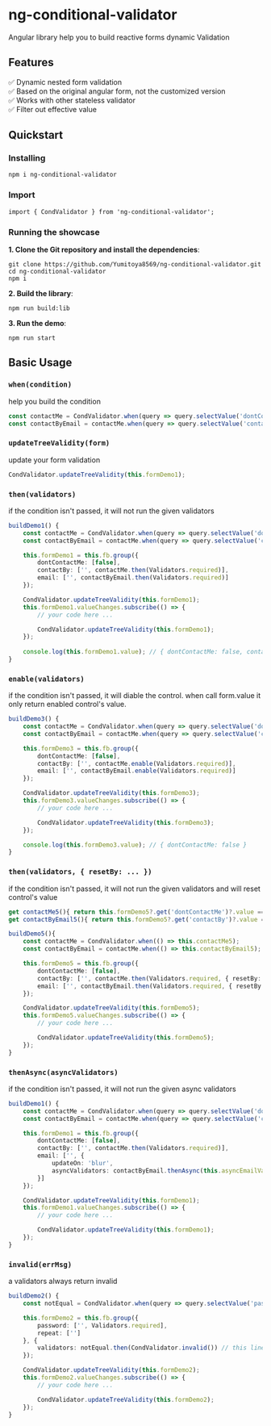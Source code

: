 # ng-conditional-validator
Angular library help you to build reactive forms dynamic Validation

## Features
✅ Dynamic nested form validation<br>
✅ Based on the original angular form, not the customized version<br>
✅ Works with other stateless validator<br>
✅ Filter out effective value<br>

## Quickstart

### Installing
```
npm i ng-conditional-validator
```

### Import
```
import { CondValidator } from 'ng-conditional-validator';
```

### Running the showcase
**1. Clone the Git repository and install the dependencies**:
```
git clone https://github.com/Yumitoya8569/ng-conditional-validator.git
cd ng-conditional-validator
npm i
```
**2. Build the library**:
```
npm run build:lib
```
**3. Run the demo**:
```
npm run start
```

## Basic Usage

### `when(condition)`
help you build the condition
```typescript
const contactMe = CondValidator.when(query => query.selectValue('dontContactMe') === false);
const contactByEmail = contactMe.when(query => query.selectValue('contactBy') === 'email');
```

### `updateTreeValidity(form)`
update your form validation
```typescript
CondValidator.updateTreeValidity(this.formDemo1);
```

### `then(validators)`
if the condition isn't passed, it will not run the given validators
```typescript
buildDemo1() {
    const contactMe = CondValidator.when(query => query.selectValue('dontContactMe') === false);
    const contactByEmail = contactMe.when(query => query.selectValue('contactBy') === 'email');

    this.formDemo1 = this.fb.group({
        dontContactMe: [false],
        contactBy: ['', contactMe.then(Validators.required)],
        email: ['', contactByEmail.then(Validators.required)]
    });

    CondValidator.updateTreeValidity(this.formDemo1);
    this.formDemo1.valueChanges.subscribe(() => {
        // your code here ...

        CondValidator.updateTreeValidity(this.formDemo1);
    });
    
    console.log(this.formDemo1.value); // { dontContactMe: false, contactBy: '', email: '' }
}
```

### `enable(validators)`
if the condition isn't passed, it will diable the control.
when call form.value it only return enabled control's value.
```typescript
buildDemo3() {
    const contactMe = CondValidator.when(query => query.selectValue('dontContactMe') === false);
    const contactByEmail = contactMe.when(query => query.selectValue('contactBy') === 'email');

    this.formDemo3 = this.fb.group({
        dontContactMe: [false],
        contactBy: ['', contactMe.enable(Validators.required)],
        email: ['', contactByEmail.enable(Validators.required)]
    });

    CondValidator.updateTreeValidity(this.formDemo3);
    this.formDemo3.valueChanges.subscribe(() => {
        // your code here ...

        CondValidator.updateTreeValidity(this.formDemo3);
    });

    console.log(this.formDemo3.value); // { dontContactMe: false }
}
```

### `then(validators, { resetBy: ... })`
if the condition isn't passed, it will not run the given validators and will reset control's value
```typescript
get contactMe5(){ return this.formDemo5?.get('dontContactMe')?.value === false; }
get contactByEmail5(){ return this.formDemo5?.get('contactBy')?.value === 'email'; }

buildDemo5(){
    const contactMe = CondValidator.when(() => this.contactMe5);
    const contactByEmail = contactMe.when(() => this.contactByEmail5);

    this.formDemo5 = this.fb.group({
        dontContactMe: [false],
        contactBy: ['', contactMe.then(Validators.required, { resetBy: '' })],
        email: ['', contactByEmail.then(Validators.required, { resetBy: '' })]
    });

    CondValidator.updateTreeValidity(this.formDemo5);
    this.formDemo5.valueChanges.subscribe(() => {
        // your code here ...

        CondValidator.updateTreeValidity(this.formDemo5);
    });
}
```

### `thenAsync(asyncValidators)`
if the condition isn't passed, it will not run the given async validators
```typescript
buildDemo1() {
    const contactMe = CondValidator.when(query => query.selectValue('dontContactMe') === false);
    const contactByEmail = contactMe.when(query => query.selectValue('contactBy') === 'email');

    this.formDemo1 = this.fb.group({
        dontContactMe: [false],
        contactBy: ['', contactMe.then(Validators.required)],
        email: ['', {
            updateOn: 'blur',
            asyncValidators: contactByEmail.thenAsync(this.asyncEmailValidator)
        }]
    });

    CondValidator.updateTreeValidity(this.formDemo1);
    this.formDemo1.valueChanges.subscribe(() => {
        // your code here ...

        CondValidator.updateTreeValidity(this.formDemo1);
    });
}
```

### `invalid(errMsg)`
a validators always return invalid
```typescript
buildDemo2() {
    const notEqual = CondValidator.when(query => query.selectValue('password') !== query.selectValue('repeat'));

    this.formDemo2 = this.fb.group({
        password: ['', Validators.required],
        repeat: ['']
    }, {
        validators: notEqual.then(CondValidator.invalid()) // this line help you check repeat password
    });

    CondValidator.updateTreeValidity(this.formDemo2);
    this.formDemo2.valueChanges.subscribe(() => {
        // your code here ...

        CondValidator.updateTreeValidity(this.formDemo2);
    });
}
```
